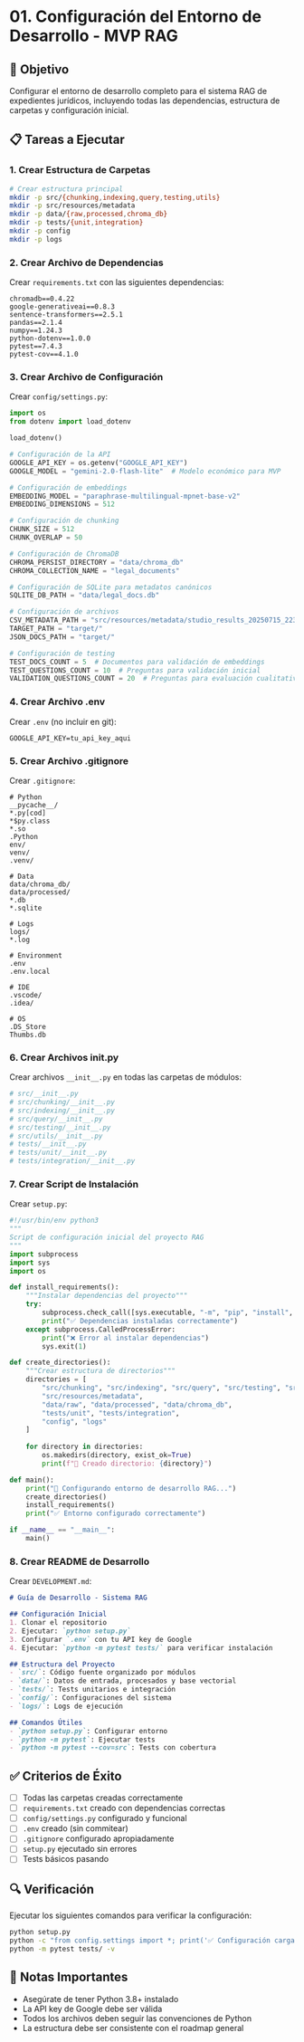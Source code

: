 # 01. Configuración del Entorno de Desarrollo - MVP RAG

## 🎯 Objetivo
Configurar el entorno de desarrollo completo para el sistema RAG de expedientes jurídicos, incluyendo todas las dependencias, estructura de carpetas y configuración inicial.

## 📋 Tareas a Ejecutar

### 1. Crear Estructura de Carpetas
```bash
# Crear estructura principal
mkdir -p src/{chunking,indexing,query,testing,utils}
mkdir -p src/resources/metadata
mkdir -p data/{raw,processed,chroma_db}
mkdir -p tests/{unit,integration}
mkdir -p config
mkdir -p logs
```

### 2. Crear Archivo de Dependencias
Crear `requirements.txt` con las siguientes dependencias:
```
chromadb==0.4.22
google-generativeai==0.8.3
sentence-transformers==2.5.1
pandas==2.1.4
numpy==1.24.3
python-dotenv==1.0.0
pytest==7.4.3
pytest-cov==4.1.0
```

### 3. Crear Archivo de Configuración
Crear `config/settings.py`:
```python
import os
from dotenv import load_dotenv

load_dotenv()

# Configuración de la API
GOOGLE_API_KEY = os.getenv("GOOGLE_API_KEY")
GOOGLE_MODEL = "gemini-2.0-flash-lite"  # Modelo económico para MVP

# Configuración de embeddings
EMBEDDING_MODEL = "paraphrase-multilingual-mpnet-base-v2"
EMBEDDING_DIMENSIONS = 512

# Configuración de chunking
CHUNK_SIZE = 512
CHUNK_OVERLAP = 50

# Configuración de ChromaDB
CHROMA_PERSIST_DIRECTORY = "data/chroma_db"
CHROMA_COLLECTION_NAME = "legal_documents"

# Configuración de SQLite para metadatos canónicos
SQLITE_DB_PATH = "data/legal_docs.db"

# Configuración de archivos
CSV_METADATA_PATH = "src/resources/metadata/studio_results_20250715_2237.csv"
TARGET_PATH = "target/"
JSON_DOCS_PATH = "target/"

# Configuración de testing
TEST_DOCS_COUNT = 5  # Documentos para validación de embeddings
TEST_QUESTIONS_COUNT = 10  # Preguntas para validación inicial
VALIDATION_QUESTIONS_COUNT = 20  # Preguntas para evaluación cualitativa
```

### 4. Crear Archivo .env
Crear `.env` (no incluir en git):
```
GOOGLE_API_KEY=tu_api_key_aqui
```

### 5. Crear Archivo .gitignore
Crear `.gitignore`:
```
# Python
__pycache__/
*.py[cod]
*$py.class
*.so
.Python
env/
venv/
.venv/

# Data
data/chroma_db/
data/processed/
*.db
*.sqlite

# Logs
logs/
*.log

# Environment
.env
.env.local

# IDE
.vscode/
.idea/

# OS
.DS_Store
Thumbs.db
```

### 6. Crear Archivos __init__.py
Crear archivos `__init__.py` en todas las carpetas de módulos:
```python
# src/__init__.py
# src/chunking/__init__.py
# src/indexing/__init__.py
# src/query/__init__.py
# src/testing/__init__.py
# src/utils/__init__.py
# tests/__init__.py
# tests/unit/__init__.py
# tests/integration/__init__.py
```

### 7. Crear Script de Instalación
Crear `setup.py`:
```python
#!/usr/bin/env python3
"""
Script de configuración inicial del proyecto RAG
"""
import subprocess
import sys
import os

def install_requirements():
    """Instalar dependencias del proyecto"""
    try:
        subprocess.check_call([sys.executable, "-m", "pip", "install", "-r", "requirements.txt"])
        print("✅ Dependencias instaladas correctamente")
    except subprocess.CalledProcessError:
        print("❌ Error al instalar dependencias")
        sys.exit(1)

def create_directories():
    """Crear estructura de directorios"""
    directories = [
        "src/chunking", "src/indexing", "src/query", "src/testing", "src/utils",
        "src/resources/metadata",
        "data/raw", "data/processed", "data/chroma_db",
        "tests/unit", "tests/integration",
        "config", "logs"
    ]
    
    for directory in directories:
        os.makedirs(directory, exist_ok=True)
        print(f"📁 Creado directorio: {directory}")

def main():
    print("🚀 Configurando entorno de desarrollo RAG...")
    create_directories()
    install_requirements()
    print("✅ Entorno configurado correctamente")

if __name__ == "__main__":
    main()
```

### 8. Crear README de Desarrollo
Crear `DEVELOPMENT.md`:
```markdown
# Guía de Desarrollo - Sistema RAG

## Configuración Inicial
1. Clonar el repositorio
2. Ejecutar: `python setup.py`
3. Configurar `.env` con tu API key de Google
4. Ejecutar: `python -m pytest tests/` para verificar instalación

## Estructura del Proyecto
- `src/`: Código fuente organizado por módulos
- `data/`: Datos de entrada, procesados y base vectorial
- `tests/`: Tests unitarios e integración
- `config/`: Configuraciones del sistema
- `logs/`: Logs de ejecución

## Comandos Útiles
- `python setup.py`: Configurar entorno
- `python -m pytest`: Ejecutar tests
- `python -m pytest --cov=src`: Tests con cobertura
```

## ✅ Criterios de Éxito
- [ ] Todas las carpetas creadas correctamente
- [ ] `requirements.txt` creado con dependencias correctas
- [ ] `config/settings.py` configurado y funcional
- [ ] `.env` creado (sin commitear)
- [ ] `.gitignore` configurado apropiadamente
- [ ] `setup.py` ejecutado sin errores
- [ ] Tests básicos pasando

## 🔍 Verificación
Ejecutar los siguientes comandos para verificar la configuración:
```bash
python setup.py
python -c "from config.settings import *; print('✅ Configuración cargada correctamente')"
python -m pytest tests/ -v
```

## 📝 Notas Importantes
- Asegúrate de tener Python 3.8+ instalado
- La API key de Google debe ser válida
- Todos los archivos deben seguir las convenciones de Python
- La estructura debe ser consistente con el roadmap general 